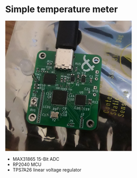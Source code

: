 # Simple temperature meter

![1st prototype](Pictures/Assembly.png)

- MAX31865 15-Bit ADC
- RP2040 MCU
- TPS7A26 linear voltage regulator
